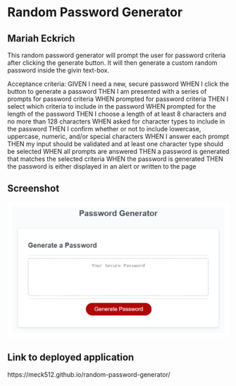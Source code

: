 <h1>Random Password Generator</h1>
<h2>Mariah Eckrich</h2>

<p>This random password generator will prompt the user for password criteria after clicking the generate button. It will then generate a custom random password inside the givin text-box.

Acceptance criteria:
GIVEN I need a new, secure password
WHEN I click the button to generate a password
THEN I am presented with a series of prompts for password criteria
WHEN prompted for password criteria
THEN I select which criteria to include in the password
WHEN prompted for the length of the password
THEN I choose a length of at least 8 characters and no more than 128 characters
WHEN asked for character types to include in the password
THEN I confirm whether or not to include lowercase, uppercase, numeric, and/or special characters
WHEN I answer each prompt
THEN my input should be validated and at least one character type should be selected
WHEN all prompts are answered
THEN a password is generated that matches the selected criteria
WHEN the password is generated
THEN the password is either displayed in an alert or written to the page
</p>

<h2>Screenshot</h2>
<img src="assets\images\password-generator.png"/>

<h2>Link to deployed application</h2>
<p>https://meck512.github.io/random-password-generator/</p>

